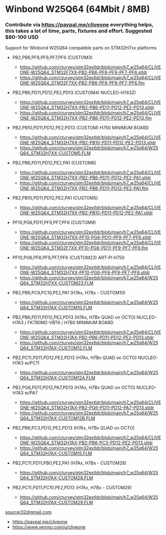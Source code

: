 # Winbond W25Q64 (64Mbit / 8MB)
### Contribute via   https://paypal.me/cliveone  everything helps, this takes a lot of time, parts, fixtures and effort. Suggested $80-100 USD

Support for Winbond W25Q64 compatible parts on STM32H7xx platforms

  * PB2,PB6,PF8,PF9,PF7,PF6  (CUSTOM3)
    *  https://github.com/cturvey/stm32extldr/blob/main/h7_w25q64/CLIVEONE-W25Q64_STM32F7XX-PB2-PB6-PF8-PF9-PF7-PF6.stldr
    *  https://github.com/cturvey/stm32extldr/blob/main/h7_w25q64/CLIVEONE-W25Q64_STM32F7XX-PB2-PB6-PF8-PF9-PF7-PF6.flm
  * PB2,PB6,PD11,PD12,PE2,PD13  (CUSTOM4) NUCLEO-H743ZI
    *  https://github.com/cturvey/stm32extldr/blob/main/h7_w25q64/CLIVEONE-W25Q64_STM32H7XX-PB2-PB6-PD11-PD12-PE2-PD13.stldr
    *  https://github.com/cturvey/stm32extldr/blob/main/h7_w25q64/CLIVEONE-W25Q64_STM32H7XX-PB2-PB6-PD11-PD12-PE2-PD13.flm
  * PB2,PB10,PD11,PD12,PE2,PD13  (CUSTOM)  H750 MINIMUM BOARD
    *  https://github.com/cturvey/stm32extldr/blob/main/h7_w25q64/CLIVEONE-W25Q64_STM32H7XX-PB2-PB10-PD11-PD12-PE2-PD13.stldr
    *  https://github.com/cturvey/stm32extldr/blob/main/h7_w25q64/W25Q64_STM32H7XX-CUSTOM5.FLM
  * PB2,PB6,PD11,PD12,PE2,PA1  (CUSTOM6)
    *  https://github.com/cturvey/stm32extldr/blob/main/h7_w25q64/CLIVEONE-W25Q64_STM32H7XX-PB2-PB6-PD11-PD12-PE2-PA1.stldr
    *  https://github.com/cturvey/stm32extldr/blob/main/h7_w25q64/CLIVEONE-W25Q64_STM32H7XX-PB2-PB6-PD11-PD12-PE2-PA1.flm
  * PB2,PB10,PD11,PD12,PE2,PA1  (CUSTOM5)
    *  https://github.com/cturvey/stm32extldr/blob/main/h7_w25q64/CLIVEONE-W25Q64_STM32H7XX-PB2-PB10-PD11-PD12-PE2-PA1.stldr
  * PF10,PG6,PD11,PF9,PF7,PF6  (CUSTOM9)
    *  https://github.com/cturvey/stm32extldr/blob/main/h7_w25q64/CLIVEONE-W25Q64_STM32H7XX-PF10-PG6-PD11-PF9-PF7-PF6.stldr
    *  https://github.com/cturvey/stm32extldr/blob/main/h7_w25q64/CLIVEONE-W25Q64_STM32F7XX-PF10-PG6-PD11-PF9-PF7-PF6.flm    
  * PF10,PG6,PF8,PF9,PF7,PF6  (CUSTOM23)  ART-PI H750
    *  https://github.com/cturvey/stm32extldr/blob/main/h7_w25q64/CLIVEONE-W25Q64_STM32H7XX-PF10-PG6-PF8-PF9-PF7-PF6.stldr
    *  https://github.com/cturvey/stm32extldr/blob/main/h7_w25q64/W25Q64_STM32H7XX-CUSTOM23.FLM
     
  * PB2,PB6,PC9,PC10,PE2,PA1  (H7Ax, H7Bx - CUSTOM10)
    *  https://github.com/cturvey/stm32extldr/blob/main/h7_w25q64/W25Q64_STM32H7AX-CUSTOM10.FLM
  * PB2,PB6,PD11,PD12,PE2,PD13  (H7Ax, H7Bx QUAD on OCTO) NUCLEO-H7A3 / FK7B0M2-VBT6 / H7B0 MINIMUM BOARD
    *  https://github.com/cturvey/stm32extldr/blob/main/h7_w25q64/CLIVEONE-W25Q64_STM32H7AX-PB2-PB6-PD11-PD12-PE2-PD13.stldr
    *  https://github.com/cturvey/stm32extldr/blob/main/h7_w25q64/W25Q64_STM32H7AX-CUSTOM12.FLM
  * PB2,PC11,PD11,PD12,PE2,PD13  (H7Ax, H7Bx QUAD on OCTO) NUCLEO-H7A3 w/PC11
    *  https://github.com/cturvey/stm32extldr/blob/main/h7_w25q64/W25Q64_STM32H7AX-CUSTOM12A.FLM
  * PB2,PG6,PD11,PD12,PA7,PD13  (H7Ax, H7Bx QUAD on OCTO) NUCLEO-H7A3 w/PA7
    *  https://github.com/cturvey/stm32extldr/blob/main/h7_w25q64/CLIVEONE-W25Q64_STM32H7AX-PB2-PG6-PD11-PD12-PA7-PD13.stldr
    *  https://github.com/cturvey/stm32extldr/blob/main/h7_w25q64/W25Q64_STM32H7AX-CUSTOM12B.FLM
  * PB2,PB6,PC3,PD12,PE2,PD13  (H7Ax, H7Bx QUAD on OCTO)  
    *  https://github.com/cturvey/stm32extldr/blob/main/h7_w25q64/CLIVEONE-W25Q64_STM32H7AX-PB2-PB6-PC3-PD12-PE2-PD13.stldr
    *  https://github.com/cturvey/stm32extldr/blob/main/h7_w25q64/W25Q64_STM32H7AX-CUSTOM15.FLM
  * PB2,PC11,PD11,PB0,PE2,PA1  (H7Ax, H7Bx - CUSTOM28)
    *  https://github.com/cturvey/stm32extldr/blob/main/h7_w25q64/W25Q64_STM32H7AX-CUSTOM28.FLM
  * PB2,PC11,PD11,PC10,PE2,PD13  (H7Ax, H7Bx - CUSTOM29)
    *  https://github.com/cturvey/stm32extldr/blob/main/h7_w25q64/W25Q64_STM32H7AX-CUSTOM29.FLM

 sourcer32@gmail.com
  *  https://paypal.me/cliveone
  *  https://www.venmo.com/u/cliveone
